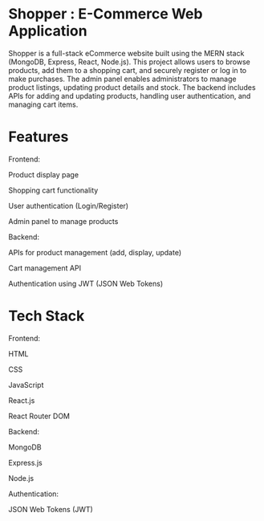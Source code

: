 # Shopper : E-Commerce Web Application

Shopper is a full-stack eCommerce website built using the MERN stack (MongoDB, Express, React, Node.js). This project allows users to browse products, add them to a shopping cart, and securely register or log in to make purchases. The admin panel enables administrators to manage product listings, updating product details and stock. The backend includes APIs for adding and updating products, handling user authentication, and managing cart items.

# Features

Frontend:

Product display page

Shopping cart functionality

User authentication (Login/Register)

Admin panel to manage products

Backend:

APIs for product management (add, display, update)

Cart management API

Authentication using JWT (JSON Web Tokens)

# Tech Stack

Frontend:

HTML

CSS

JavaScript

React.js

React Router DOM

Backend:

MongoDB

Express.js

Node.js

Authentication:

JSON Web Tokens (JWT)
